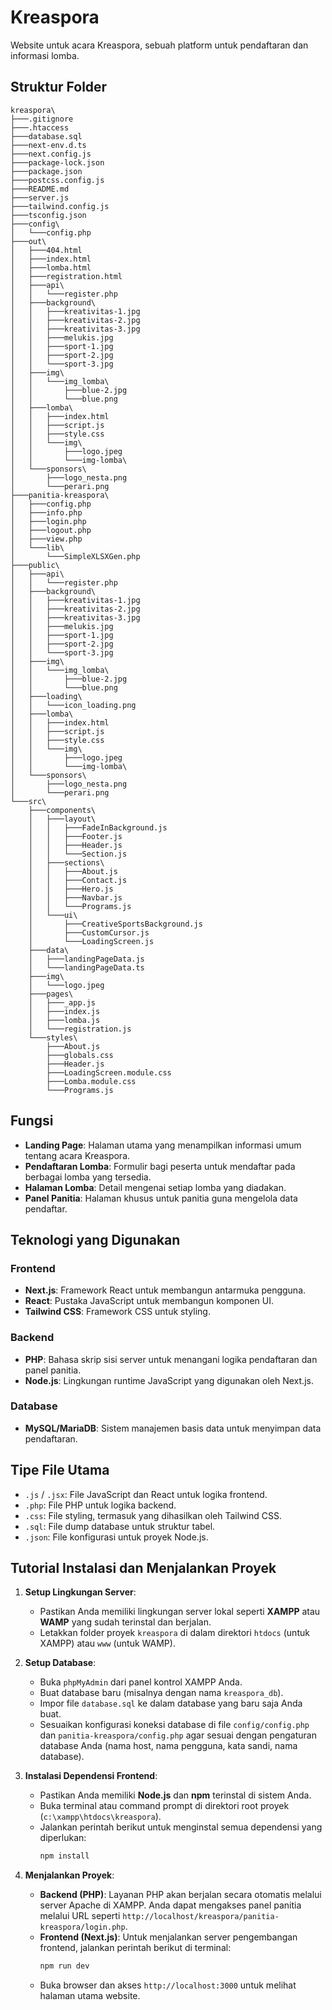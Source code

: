 # Kreaspora

Website untuk acara Kreaspora, sebuah platform untuk pendaftaran dan informasi lomba.

## Struktur Folder

```
kreaspora\
├───.gitignore
├───.htaccess
├───database.sql
├───next-env.d.ts
├───next.config.js
├───package-lock.json
├───package.json
├───postcss.config.js
├───README.md
├───server.js
├───tailwind.config.js
├───tsconfig.json
├───config\
│   └───config.php
├───out\
│   ├───404.html
│   ├───index.html
│   ├───lomba.html
│   ├───registration.html
│   ├───api\
│   │   └───register.php
│   ├───background\
│   │   ├───kreativitas-1.jpg
│   │   ├───kreativitas-2.jpg
│   │   ├───kreativitas-3.jpg
│   │   ├───melukis.jpg
│   │   ├───sport-1.jpg
│   │   ├───sport-2.jpg
│   │   └───sport-3.jpg
│   ├───img\
│   │   └───img_lomba\
│   │       ├───blue-2.jpg
│   │       └───blue.png
│   ├───lomba\
│   │   ├───index.html
│   │   ├───script.js
│   │   ├───style.css
│   │   └───img\
│   │       ├───logo.jpeg
│   │       └───img-lomba\
│   └───sponsors\
│       ├───logo_nesta.png
│       └───perari.png
├───panitia-kreaspora\
│   ├───config.php
│   ├───info.php
│   ├───login.php
│   ├───logout.php
│   ├───view.php
│   └───lib\
│       └───SimpleXLSXGen.php
├───public\
│   ├───api\
│   │   └───register.php
│   ├───background\
│   │   ├───kreativitas-1.jpg
│   │   ├───kreativitas-2.jpg
│   │   ├───kreativitas-3.jpg
│   │   ├───melukis.jpg
│   │   ├───sport-1.jpg
│   │   ├───sport-2.jpg
│   │   └───sport-3.jpg
│   ├───img\
│   │   └───img_lomba\
│   │       ├───blue-2.jpg
│   │       └───blue.png
│   ├───loading\
│   │   └───icon_loading.png
│   ├───lomba\
│   │   ├───index.html
│   │   ├───script.js
│   │   ├───style.css
│   │   └───img\
│   │       ├───logo.jpeg
│   │       └───img-lomba\
│   └───sponsors\
│       ├───logo_nesta.png
│       └───perari.png
└───src\
    ├───components\
    │   ├───layout\
    │   │   ├───FadeInBackground.js
    │   │   ├───Footer.js
    │   │   ├───Header.js
    │   │   └───Section.js
    │   ├───sections\
    │   │   ├───About.js
    │   │   ├───Contact.js
    │   │   ├───Hero.js
    │   │   ├───Navbar.js
    │   │   └───Programs.js
    │   └───ui\
    │       ├───CreativeSportsBackground.js
    │       ├───CustomCursor.js
    │       └───LoadingScreen.js
    ├───data\
    │   ├───landingPageData.js
    │   └───landingPageData.ts
    ├───img\
    │   └───logo.jpeg
    ├───pages\
    │   ├───_app.js
    │   ├───index.js
    │   ├───lomba.js
    │   └───registration.js
    └───styles\
        ├───About.js
        ├───globals.css
        ├───Header.js
        ├───LoadingScreen.module.css
        ├───Lomba.module.css
        └───Programs.js
```

## Fungsi

*   **Landing Page**: Halaman utama yang menampilkan informasi umum tentang acara Kreaspora.
*   **Pendaftaran Lomba**: Formulir bagi peserta untuk mendaftar pada berbagai lomba yang tersedia.
*   **Halaman Lomba**: Detail mengenai setiap lomba yang diadakan.
*   **Panel Panitia**: Halaman khusus untuk panitia guna mengelola data pendaftar.

## Teknologi yang Digunakan

### Frontend
*   **Next.js**: Framework React untuk membangun antarmuka pengguna.
*   **React**: Pustaka JavaScript untuk membangun komponen UI.
*   **Tailwind CSS**: Framework CSS untuk styling.

### Backend
*   **PHP**: Bahasa skrip sisi server untuk menangani logika pendaftaran dan panel panitia.
*   **Node.js**: Lingkungan runtime JavaScript yang digunakan oleh Next.js.

### Database
*   **MySQL/MariaDB**: Sistem manajemen basis data untuk menyimpan data pendaftaran.

## Tipe File Utama
*   `.js` / `.jsx`: File JavaScript dan React untuk logika frontend.
*   `.php`: File PHP untuk logika backend.
*   `.css`: File styling, termasuk yang dihasilkan oleh Tailwind CSS.
*   `.sql`: File dump database untuk struktur tabel.
*   `.json`: File konfigurasi untuk proyek Node.js.

## Tutorial Instalasi dan Menjalankan Proyek

1.  **Setup Lingkungan Server**:
    *   Pastikan Anda memiliki lingkungan server lokal seperti **XAMPP** atau **WAMP** yang sudah terinstal dan berjalan.
    *   Letakkan folder proyek `kreaspora` di dalam direktori `htdocs` (untuk XAMPP) atau `www` (untuk WAMP).

2.  **Setup Database**:
    *   Buka `phpMyAdmin` dari panel kontrol XAMPP Anda.
    *   Buat database baru (misalnya dengan nama `kreaspora_db`).
    *   Impor file `database.sql` ke dalam database yang baru saja Anda buat.
    *   Sesuaikan konfigurasi koneksi database di file `config/config.php` dan `panitia-kreaspora/config.php` agar sesuai dengan pengaturan database Anda (nama host, nama pengguna, kata sandi, nama database).

3.  **Instalasi Dependensi Frontend**:
    *   Pastikan Anda memiliki **Node.js** dan **npm** terinstal di sistem Anda.
    *   Buka terminal atau command prompt di direktori root proyek (`c:\xampp\htdocs\kreaspora`).
    *   Jalankan perintah berikut untuk menginstal semua dependensi yang diperlukan:
        ```bash
        npm install
        ```

4.  **Menjalankan Proyek**:
    *   **Backend (PHP)**: Layanan PHP akan berjalan secara otomatis melalui server Apache di XAMPP. Anda dapat mengakses panel panitia melalui URL seperti `http://localhost/kreaspora/panitia-kreaspora/login.php`.
    *   **Frontend (Next.js)**: Untuk menjalankan server pengembangan frontend, jalankan perintah berikut di terminal:
        ```bash
        npm run dev
        ```
    *   Buka browser dan akses `http://localhost:3000` untuk melihat halaman utama website.
```